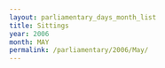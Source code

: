 ```yaml
---
layout: parliamentary_days_month_list
title: Sittings
year: 2006
month: MAY
permalink: /parliamentary/2006/May/
---
```


